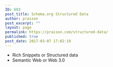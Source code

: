 ```yaml
---
ID: 693
post_title: Schema.org Structured Data
author: praison
post_excerpt: ""
layout: page
permalink: https://praison.com/structured-data/
published: true
post_date: 2017-03-07 17:02:19
---
```

<ul>
 	<li>Rich Snippets or Structured data</li>
 	<li>Semantic Web or Web 3.0</li>
</ul>
